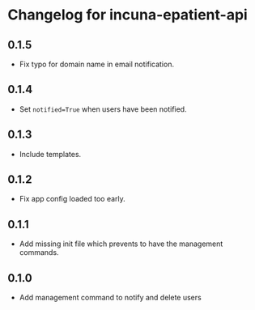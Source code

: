 # Changelog for incuna-epatient-api

## 0.1.5

* Fix typo for domain name in email notification.

## 0.1.4

* Set `notified=True` when users have been notified.

## 0.1.3

* Include templates.

## 0.1.2

* Fix app config loaded too early.

## 0.1.1

* Add missing init file which prevents to have the management commands.

## 0.1.0

* Add management command to notify and delete users
